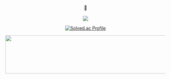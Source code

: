 
<div align="center">
  <br>
🤸
<br>
<br>
  <a href="https://www.notion.so/Portfolio-8254d81fc7034cddb97a8b8a9786a6ac?pvs=4"><img src="https://img.shields.io/badge/Portfolio-f7f7f7?style=for-the-badge&logo=notion&logoColor=black&link=https://cactus-silkworm-e8c.notion.site/6755d9c14e364d39b09e52113fd0dc37"/></a>
<br>

[![Solved.ac Profile](http://mazassumnida.wtf/api/v2/generate_badge?boj=seoda0000)](https://solved.ac/seoda0000/)
</div>





<a href="https://github.com/devxb/gitanimals">
  <img
    src="https://render.gitanimals.org/lines/seoda0000?pet-id=617229044554512419"
    width="600"
    height="120"
  />
</a>
  
  

